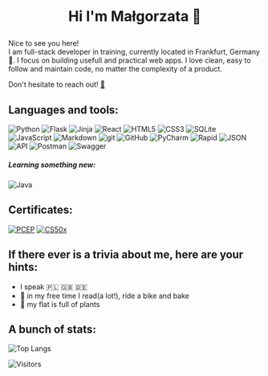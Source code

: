 # <p align=center>Hi I'm Małgorzata 👋</p>

Nice to see you here!  
I am full-stack developer in training, currently located in Frankfurt, Germany 🥨. I focus on building usefull and practical web apps. I love clean, easy to follow and maintain code, no matter the complexity of a product. 

Don't hesitate to reach out! [📩](mailto:libronika@gmail.com)

## Languages and tools:
![Python](https://img.shields.io/badge/Python-FFD43B?style=for-the-badge&logo=python&logoColor=blue)
![Flask](https://img.shields.io/badge/Flask-000000?style=for-the-badge&logo=flask&logoColor=white)
![Jinja](https://img.shields.io/badge/jinja-white.svg?style=for-the-badge&logo=jinja&logoColor=black)
![React](https://img.shields.io/badge/React-61DAFB?style=for-the-badge&logo=react&logoColor=black)
![HTML5](https://img.shields.io/badge/html5-%23E34F26.svg?style=for-the-badge&logo=html5&logoColor=white)
![CSS3](https://img.shields.io/badge/css3-%231572B6.svg?style=for-the-badge&logo=css3&logoColor=white)
![SQLite](https://img.shields.io/badge/sqlite-%2307405e.svg?style=for-the-badge&logo=sqlite&logoColor=white)
![JavaScript](https://img.shields.io/badge/javascript-%23323330.svg?style=for-the-badge&logo=javascript&logoColor=%23F7DF1E)
![Markdown](https://img.shields.io/badge/Markdown-000000?style=for-the-badge&logo=markdown&logoColor=white)
![git](https://img.shields.io/badge/git-F05032?style=for-the-badge&logo=git&logoColor=white)
![GitHub](https://img.shields.io/badge/GitHub-181717?style=for-the-badge&logo=GitHub&logoColor=white)
![PyCharm](https://img.shields.io/badge/PyCharm-000000?style=for-the-badge&logo=PyCharm&logoColor=white)
![Rapid](https://img.shields.io/badge/Rapid-0055DA?style=for-the-badge&logo=Rapid&logoColor=white)
![JSON](https://img.shields.io/badge/JSON-000000?style=for-the-badge&logo=JSON&logoColor=white)
![API](https://img.shields.io/badge/API-2596BE?style=for-the-badge&logo=API&logoColor=white)
![Postman](https://img.shields.io/badge/Postman-FF6C37?style=for-the-badge&logo=Postman&logoColor=white)
![Swagger](https://img.shields.io/badge/Swagger-85EA2D?style=for-the-badge&logo=Swagger&logoColor=white)

##### Learning something new:

![Java](https://img.shields.io/badge/java-%23ED8B00.svg?style=for-the-badge&logo=openjdk&logoColor=white)

## Certificates:

[![PCEP](https://img.shields.io/badge/PCEP-803300?style=for-the-badge&logo=PCEP&logoColor=white)](https://verify.openedg.org/?id=M8Ns.8hLt.M9ST)
[![CS50x](https://img.shields.io/badge/CS50x-fddb33?style=for-the-badge&logo=CS50x&logoColor=white)](https://courses.edx.org/certificates/0848ca3c05b14fe68b0371669971c25c)


## If there ever is a trivia about me, here are your hints:
- I speak 🇵🇱 🇬🇧 🇩🇪
- 📖 in my free time I read(a lot!), ride a bike and bake
- 🌱 my flat is full of plants


## A bunch of stats:

![Top Langs](https://github-readme-stats.vercel.app/api/top-langs/?username=malgokiel&layout=compact&bg_color=555555&text_color=ffffff&hide_border=true&title_color=83b6c0)

![Visitors](https://api.visitorbadge.io/api/VisitorHit?user=malgokiel&repo=malgokiel&countColor=%2383b6c0)

<!--
**malgokiel/malgokiel** is a ✨ _special_ ✨ repository because its `README.md` (this file) appears on your GitHub profile.

Here are some ideas to get you started:

- 🔭 I’m currently working on ...
- 🌱 I’m currently learning ...
- 👯 I’m looking to collaborate on ...
- 🤔 I’m looking for help with ...
- 💬 Ask me about ...
- 📫 How to reach me: ...
- 😄 Pronouns: ...
- ⚡ Fun fact: ...
-->
